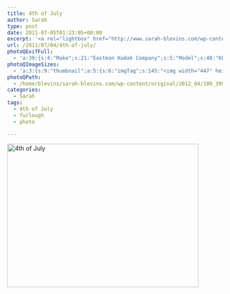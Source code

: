 ```yaml
---
title: 4th of July
author: Sarah
type: post
date: 2011-07-05T01:23:05+00:00
excerpt: '<a rel="lightbox" href="http://www.sarah-blevins.com/wp-content/main/2012_04/100_3999.jpg" title="4th of July"><img width="447" height="335" alt="4th of July" src="http://www.sarah-blevins.com/wp-content/thumbnail/2012_04/100_3999.jpg" class="photoQexcerpt photoQLinkImg" /></a>'
url: /2011/07/04/4th-of-july/
photoQExifFull:
  - 'a:39:{s:4:"Make";s:21:"Eastman Kodak Company";s:5:"Model";s:40:"KODAK EASYSHARE C813 ZOOM DIGITAL CAMERA";s:11:"Orientation";s:17:"1: Normal (0 deg)";s:11:"xResolution";s:27:"480 dots per ResolutionUnit";s:11:"yResolution";s:27:"480 dots per ResolutionUnit";s:14:"ResolutionUnit";s:4:"Inch";s:8:"Software";s:40:"KODAK EASYSHARE C813 ZOOM DIGITAL CAMERA";s:12:"ExposureTime";s:16:"6906/1000000 sec";s:7:"FNumber";s:3:"f/3";s:15:"ExposureProgram";s:7:"Program";s:15:"ISOSpeedRatings";s:2:"80";s:11:"ExifVersion";s:12:"version 2.21";s:16:"DateTimeOriginal";s:19:"2011:07:04 18:23:05";s:17:"DateTimedigitized";s:19:"2011:07:04 18:23:05";s:17:"ShutterSpeedValue";s:9:"1/144 sec";s:13:"ApertureValue";s:3:"f/3";s:17:"ExposureBiasValue";s:4:"0 EV";s:16:"MaxApertureValue";s:3:"f/3";s:12:"MeteringMode";s:13:"Multi-Segment";s:11:"LightSource";s:15:"Unknown or Auto";s:5:"Flash";s:11:"Unknown: 88";s:11:"FocalLength";s:6:"7.6 mm";s:15:"FlashPixVersion";s:9:"version 1";s:10:"ColorSpace";s:4:"sRGB";s:14:"ExifImageWidth";s:11:"3296 pixels";s:15:"ExifImageHeight";s:11:"2472 pixels";s:13:"ExposureIndex";s:2:"80";s:13:"SensingMethod";s:35:"Unknown: One Chip Color Area Sensor";s:10:"FileSource";s:20:"Digital Still Camera";s:9:"SceneType";s:21:"Directly Photographed";s:12:"ExposureMode";s:1:"0";s:12:"WhiteBalance";s:1:"0";s:16:"DigitalZoomRatio";s:1:"0";s:16:"SceneCaptureMode";s:1:"0";s:11:"GainControl";s:1:"0";s:8:"Contrast";s:1:"0";s:10:"Saturation";s:1:"0";s:9:"Sharpness";s:1:"0";s:20:"FocalLength35mmEquiv";s:0:"";}'
photoQImageSizes:
  - 'a:3:{s:9:"thumbnail";a:5:{s:6:"imgTag";s:145:"<img width="447" height="335" alt="4th of July" src="http://www.sarah-blevins.com/wp-content/thumbnail/2012_04/100_3999.jpg" class="PhotoQImg" />";s:6:"imgUrl";s:70:"http://www.sarah-blevins.com/wp-content/thumbnail/2012_04/100_3999.jpg";s:7:"imgPath";s:73:"/home/blevins/sarah-blevins.com/wp-content/thumbnail/2012_04/100_3999.jpg";s:8:"imgWidth";s:3:"447";s:9:"imgHeight";s:3:"335";}s:4:"main";a:5:{s:6:"imgTag";s:140:"<img width="700" height="525" alt="4th of July" src="http://www.sarah-blevins.com/wp-content/main/2012_04/100_3999.jpg" class="PhotoQImg" />";s:6:"imgUrl";s:65:"http://www.sarah-blevins.com/wp-content/main/2012_04/100_3999.jpg";s:7:"imgPath";s:68:"/home/blevins/sarah-blevins.com/wp-content/main/2012_04/100_3999.jpg";s:8:"imgWidth";s:3:"700";s:9:"imgHeight";s:3:"525";}s:8:"original";a:5:{s:6:"imgTag";s:146:"<img width="3296" height="2472" alt="4th of July" src="http://www.sarah-blevins.com/wp-content/original/2012_04/100_3999.jpg" class="PhotoQImg" />";s:6:"imgUrl";s:69:"http://www.sarah-blevins.com/wp-content/original/2012_04/100_3999.jpg";s:7:"imgPath";s:72:"/home/blevins/sarah-blevins.com/wp-content/original/2012_04/100_3999.jpg";s:8:"imgWidth";s:4:"3296";s:9:"imgHeight";s:4:"2472";}}'
photoQPath:
  - /home/blevins/sarah-blevins.com/wp-content/original/2012_04/100_3999.jpg
categories:
  - Sarah
tags:
  - 4th of July
  - furlough
  - photo

---
```

<a rel="lightbox" href="http://www.sarah-blevins.com/wp-content/original/2012_04/100_3999.jpg" title="4th of July"><img width="447" height="335" alt="4th of July" src="http://www.sarah-blevins.com/wp-content/thumbnail/2012_04/100_3999.jpg" class="photoQcontent photoQLinkImg" /></a>

<div class="photoQDescr">
</div>